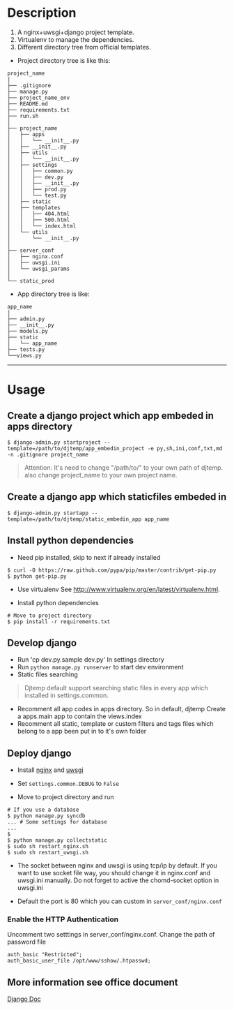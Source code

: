 # Description

1. A nginx+uwsgi+django project template.
2. Virtualenv to manage the dependencies.
3. Different directory tree from official templates.

* Project directory tree is like this:

```
project_name
|
├── .gitignore
├── manage.py
├── project_name_env
├── README.md
├── requirements.txt
├── run.sh
│   
├── project_name
│   ├── apps
│   │   └── __init__.py
│   ├── __init__.py
│   ├── utils
│   │   └── __init__.py
│   ├── settings
│   │   ├── common.py
│   │   ├── dev.py
│   │   ├── __init__.py
│   │   ├── prod.py
│   │   └── test.py
│   ├── static
│   ├── templates
│   │   ├── 404.html
│   │   ├── 500.html
│   │   └── index.html
│   └── utils
│       └── __init__.py
│   
├── server_conf
│   ├── nginx.conf
│   ├── uwsgi.ini
│   └── uwsgi_params
│   
└── static_prod
```

* App directory tree is like:

```
app_name
│   
├── admin.py
├── __init__.py
├── models.py
├── static
│   └── app_name
├── tests.py
└──views.py
```


-------------------
# Usage

## Create a django project which app embeded in apps directory

```
$ django-admin.py startproject --template=/path/to/djtemp/app_embedin_project -e py,sh,ini,conf,txt,md -n .gitignore project_name
```

> Attention: It's need to change "/path/to/" to your own path of djtemp. 
> also change project_name to your own project name.

## Create a django app which staticfiles embeded in

```
$ django-admin.py startapp --template=/path/to/djtemp/static_embedin_app app_name
```

## Install python dependencies
* Need pip installed, skip to next if already installed

```
$ curl -O https://raw.github.com/pypa/pip/master/contrib/get-pip.py
$ python get-pip.py
```

* Use virtualenv
See http://www.virtualenv.org/en/latest/virtualenv.html.

* Install python dependencies

```
# Move to project directory
$ pip install -r requirements.txt
```

## Develop django
* Run 'cp dev.py.sample dev.py' In settings directory
* Run `python manage.py runserver` to start dev environment
* Static files searching

> Djtemp default support searching static files in every app which installed
> in settings.common.

* Recomment all app codes in apps directory. So in default, djtemp Create a apps.main app to contain the views.index
* Recomment all static, template or custom filters and tags files which belong to a app been put in to it's own folder

## Deploy django

* Install [nginx](http://wiki.nginx.org/Install) and [uwsgi](http://uwsgi-docs.readthedocs.org/en/latest/Install.html)


* Set `settings.common.DEBUG` to `False`
* Move to project directory and run

```
# If you use a database
$ python manage.py syncdb
... # Some settings for database
...
$
$ python manage.py collectstatic
$ sudo sh restart_nginx.sh
$ sudo sh restart_uwsgi.sh
```

* The socket between nginx and uwsgi is using tcp/ip by default.
If you want to use socket file way, you should change it in nginx.conf and uwsgi.ini manually.
Do not forget to active the chomd-socket option in uwsgi.ini

* Default the port is 80 which you can custom in `server_conf/nginx.conf`

### Enable the HTTP Authentication

Uncomment two setttings in server_conf/nginx.conf. Change the path of password file

```
auth_basic "Restricted";
auth_basic_user_file /opt/www/sshow/.htpasswd;
```


## More information see office document
[Django Doc](https://docs.djangoproject.com/en/1.6/)
